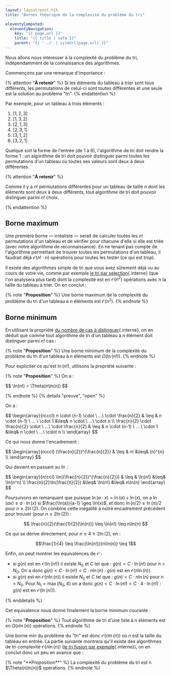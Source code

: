 ```yaml
---
layout: layout/post.njk 
title: "Bornes théorique de la complexité du problème du tri"

eleventyComputed:
  eleventyNavigation:
    key: "{{ page.url }}"
    title: "{{ title | safe }}"
    parent: "{{ '../' | siteUrl(page.url) }}"
---
```


Nous allons nous intéresser à la complexité du problème du tri, indépendamment de la connaissance des algorithmes.

Commençons par une remarque d'importance :

{% attention "**À retenir**" %}
Si les éléments du tableau à trier sont tous différents, les permutations de celui-ci sont toutes différentes et une seule est la solution au problème "tri".
{% endattention %}

Par exemple, pour un tableau à trois éléments :

1. $[1, 2, 3]$
2. $[1, 3, 2]$
3. $[2, 1, 3]$
4. $[2, 3, 1]$
5. $[3, 1, 2]$
6. $[3, 2, 1]$

Quelque soit la forme de l'entrée (de 1 à 6), l'algorithme de tri doit rendre la forme 1 : un algorithme de tri doit pouvoir distinguer parmi toutes les permutations d'un tableau où toutes ses valeurs sont deux à deux différentes.

{% attention "**À retenir**" %}

Comme il y a $n!$  permutations différentes pour un tableau de taille $n$ dont les éléments sont deux à deux différents, tout algorithme de tri doit pouvoir distinguer parmi $n!$ choix.

{% endattention %}

## Borne maximum

Une première borne — irréaliste — serait de calculer toutes les $n!$ permutations d'un tableau et de vérifier pour chacune d'elle si elle est triée (avec notre algorithme de reconnaissance). En ne tenant pas compte de l'algorithme permettant de trouver toutes les permutations d'un tableau, il faudrait déjà $\mathcal{O}(n! \cdot n)$ opérations pour toutes les tester (ce qui est trop).

Il existe des algorithmes simple de tri que vous avez sûrement déjà vu au cours de votre vie, comme par exemple [le tri par selection](./#tri-sélection){.interne} (que l'on analysera plus tard) dont la complexité est en $\mathcal{O}(n^2)$ opérations avec $n$ la taille du tableau à trier. On en conclut :

{% note "**Proposition**" %}
Une borne maximum de la complexité du problème du tri d'un tableau à $n$ éléments est $\mathcal{O}(n^2)$.
{% endnote %}

## Borne minimum

En utilisant la propriété [du nombre de cas à distinguer](../../complexité-problème/#n-test-2n){.interne}, on en déduit que comme tout algorithme de tri d'un tableau à $n$ élément doit distinguer parmi $n!$ cas :

{% note "**Proposition**" %}
Une borne minimum de la complexité du problème du tri d'un tableau à $n$ éléments est $\Omega(\ln(n!))$.
{% endnote %}

Pour expliciter ce qu'est $\ln(n!)$, utilisons la propriété suivante :

{% note "**Proposition**" %}
On a :

<div>
$$
\ln(n!) = \Theta(n\ln(n))
$$
</div>

{% endnote %}
{% details "preuve", "open" %}

On a :
<div>
$$
\begin{array}{rcccl}
n \cdot (n-1) \cdot \ ...\ \cdot \frac{n}{2} & \leq & n \cdot (n-1) \ ... \ \cdot 1 &\leq& n \cdot \ ...\  \cdot n \\
\frac{n}{2} \cdot \frac{n}{2} \cdot \ ...\ \cdot \frac{n}{2} & \leq & n \cdot (n-1) \ ... \ \cdot 1 &\leq& n \cdot \ ...\  \cdot n \\
\end{array}
$$
</div>

Ce qui nous donne l'encadrement :

<div>
$$
\begin{array}{rcccl}
 (\frac{n}{2})^{\frac{n}{2}} & \leq & n! &\leq& (n)^{n} \\
\end{array}
$$
</div>

Qui devient en passant au $\ln$ :

<div>
$$
\begin{array}{rcccl}
\ln((\frac{n}{2})^{\frac{n}{2}}) & \leq & \ln(n!) &\leq& \ln(n^n) \\
\frac{n}{2}\ln(\frac{n}{2}) &\leq& \ln(n!) &\leq& n\ln(n)
\end{array}
$$
</div>

Poursuivons en remarquant que puisque  $\ln(a\cdot x) = \ln(a) + \ln(x)$, on a $\ln(ax) \geq a\cdot \ln(x)$ si $\frac{\ln(a)}{a-1} \geq \ln(x)$, et donc $\ln(n/2) \geq \ln(n)/2$ pour $n \geq 2\ln(2)$. On combine cette inégalité à notre encadrement précédent pour trouver (pour $n \geq 2\ln(2)$) :

$$
\frac{n}{2}(\frac{1}{2}(\ln(n))) \leq \ln(n!) \leq n\ln(n)
$$

Ce qui se dérive directement, pour $n \geq 4 \geq 2\ln(2)$, en :

$$\frac{1}{4} \leq \frac{\ln(n!)}{n\ln(n)} \leq 1$$

Enfin, on peut montrer les équivalences de $\mathcal{O}$ :

- si $g(n)$ est en $\mathcal{O}(\ln(n!))$ il existe $N_0$ et $C$ tel que : $g(n) < C \cdot \ln(n!)$ pour n > $N_0$. On a donc $g(n) < C \cdot \ln(n!) < C \cdot n\ln(n)$ : $g(n)$ est en $\mathcal{O}(n\ln(n))$.
- si $g(n)$ est en $\mathcal{O}(n\ln(n))$ il existe $N_0$ et $C$ tel que : $g(n) < C \cdot n\ln(n)$ pour n > $N_0$. Pour $N_1 = \max(N_0, 4)$ on a donc $g(n) < C \cdot \ln(n!) < C \cdot 4 \cdot \ln(n!)$ : $g(n)$ est en $\mathcal{O}(\ln(n!))$.

{% enddetails %}

Cet equivalence nous donne finalement la borne minimum courante :

{% note "**Proposition**" %}
Tout algorithme de tri d'une liste à $n$ éléments est en $\Omega(n\ln(n))$ opérations.
{% endnote %}

Une borne min du problème du *"tri"* est donc $\mathcal{O}(n\ln(n))$ où $n$ est la taille du tableau en entrée. La partie suivante montrera qu'il existe des algorithmes de tri complexité $\mathcal{O}(n\ln(n))$ ([le tri fusion par exemple](../algorithme-fusion/){.interne}), on en conclut donc un peu en avance que :

<div id="complexité-problème"></div>
{% note "**Proposition**" %}
La complexité du problème du tri est n $\Theta(n\ln(n))$ opérations.
{% endnote %}
